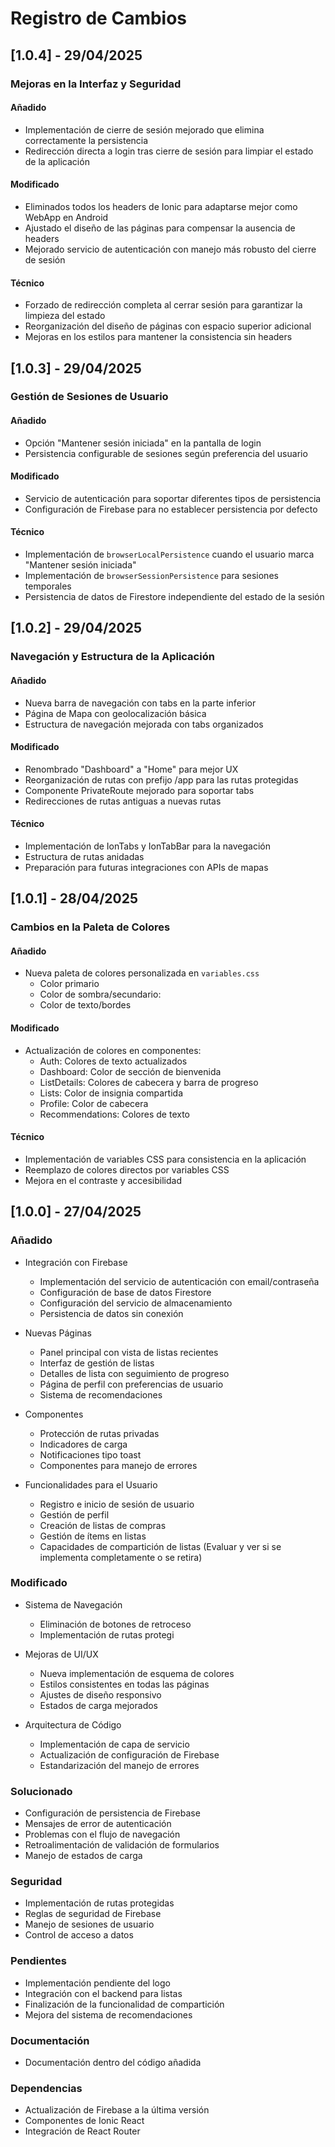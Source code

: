 # Registro de Cambios

## [1.0.4] - 29/04/2025

### Mejoras en la Interfaz y Seguridad

#### Añadido

- Implementación de cierre de sesión mejorado que elimina correctamente la persistencia
- Redirección directa a login tras cierre de sesión para limpiar el estado de la aplicación

#### Modificado

- Eliminados todos los headers de Ionic para adaptarse mejor como WebApp en Android
- Ajustado el diseño de las páginas para compensar la ausencia de headers
- Mejorado servicio de autenticación con manejo más robusto del cierre de sesión

#### Técnico

- Forzado de redirección completa al cerrar sesión para garantizar la limpieza del estado
- Reorganización del diseño de páginas con espacio superior adicional
- Mejoras en los estilos para mantener la consistencia sin headers

## [1.0.3] - 29/04/2025

### Gestión de Sesiones de Usuario

#### Añadido

- Opción "Mantener sesión iniciada" en la pantalla de login
- Persistencia configurable de sesiones según preferencia del usuario

#### Modificado

- Servicio de autenticación para soportar diferentes tipos de persistencia
- Configuración de Firebase para no establecer persistencia por defecto

#### Técnico

- Implementación de `browserLocalPersistence` cuando el usuario marca "Mantener sesión iniciada"
- Implementación de `browserSessionPersistence` para sesiones temporales
- Persistencia de datos de Firestore independiente del estado de la sesión

## [1.0.2] - 29/04/2025

### Navegación y Estructura de la Aplicación

#### Añadido

- Nueva barra de navegación con tabs en la parte inferior
- Página de Mapa con geolocalización básica
- Estructura de navegación mejorada con tabs organizados

#### Modificado

- Renombrado "Dashboard" a "Home" para mejor UX
- Reorganización de rutas con prefijo /app para las rutas protegidas
- Componente PrivateRoute mejorado para soportar tabs
- Redirecciones de rutas antiguas a nuevas rutas

#### Técnico

- Implementación de IonTabs y IonTabBar para la navegación
- Estructura de rutas anidadas
- Preparación para futuras integraciones con APIs de mapas

## [1.0.1] - 28/04/2025

### Cambios en la Paleta de Colores

#### Añadido

- Nueva paleta de colores personalizada en `variables.css`
  - Color primario
  - Color de sombra/secundario:
  - Color de texto/bordes

#### Modificado

- Actualización de colores en componentes:
  - Auth: Colores de texto actualizados
  - Dashboard: Color de sección de bienvenida
  - ListDetails: Colores de cabecera y barra de progreso
  - Lists: Color de insignia compartida
  - Profile: Color de cabecera
  - Recommendations: Colores de texto

#### Técnico

- Implementación de variables CSS para consistencia en la aplicación
- Reemplazo de colores directos por variables CSS
- Mejora en el contraste y accesibilidad

## [1.0.0] - 27/04/2025

### Añadido

- Integración con Firebase

  - Implementación del servicio de autenticación con email/contraseña
  - Configuración de base de datos Firestore
  - Configuración del servicio de almacenamiento
  - Persistencia de datos sin conexión
- Nuevas Páginas

  - Panel principal con vista de listas recientes
  - Interfaz de gestión de listas
  - Detalles de lista con seguimiento de progreso
  - Página de perfil con preferencias de usuario
  - Sistema de recomendaciones
- Componentes

  - Protección de rutas privadas
  - Indicadores de carga
  - Notificaciones tipo toast
  - Componentes para manejo de errores
- Funcionalidades para el Usuario

  - Registro e inicio de sesión de usuario
  - Gestión de perfil
  - Creación de listas de compras
  - Gestión de ítems en listas
  - Capacidades de compartición de listas (Evaluar y ver si se implementa completamente o se retira)

### Modificado

- Sistema de Navegación

  - Eliminación de botones de retroceso
  - Implementación de rutas protegi
- Mejoras de UI/UX

  - Nueva implementación de esquema de colores
  - Estilos consistentes en todas las páginas
  - Ajustes de diseño responsivo
  - Estados de carga mejorados
- Arquitectura de Código

  - Implementación de capa de servicio
  - Actualización de configuración de Firebase
  - Estandarización del manejo de errores

### Solucionado

- Configuración de persistencia de Firebase
- Mensajes de error de autenticación
- Problemas con el flujo de navegación
- Retroalimentación de validación de formularios
- Manejo de estados de carga

### Seguridad

- Implementación de rutas protegidas
- Reglas de seguridad de Firebase
- Manejo de sesiones de usuario
- Control de acceso a datos

### Pendientes

- Implementación pendiente del logo
- Integración con el backend para listas
- Finalización de la funcionalidad de compartición
- Mejora del sistema de recomendaciones

### Documentación

- Documentación dentro del código añadida

### Dependencias

- Actualización de Firebase a la última versión
- Componentes de Ionic React
- Integración de React Router
